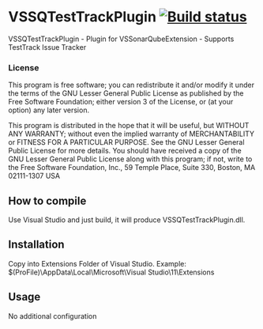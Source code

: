 VSSQTestTrackPlugin [![Build status](https://ci.appveyor.com/api/projects/status/x50cix18lypu83e1?svg=true)](https://ci.appveyor.com/project/jorgecosta/vssqtesttrackplugin)
=========

VSSQTestTrackPlugin - Plugin for VSSonarQubeExtension - Supports TestTrack Issue Tracker

### License
This program is free software; you can redistribute it and/or modify it under the terms of the GNU Lesser General Public License as published by the Free Software Foundation; either version 3 of the License, or (at your option) any later version.

This program is distributed in the hope that it will be useful, but WITHOUT ANY WARRANTY; without even the implied warranty of MERCHANTABILITY or FITNESS FOR A PARTICULAR PURPOSE. See the GNU Lesser General Public License for more details. You should have received a copy of the GNU Lesser General Public License along with this program; if not, write to the Free Software Foundation, Inc., 59 Temple Place, Suite 330, Boston, MA 02111-1307 USA


## How to compile
Use Visual Studio and just build, it will produce VSSQTestTrackPlugin.dll.

## Installation

Copy into Extensions Folder of Visual Studio. Example:
$(ProFile)\AppData\Local\Microsoft\Visual Studio\11\Extensions

## Usage
No additional configuration


